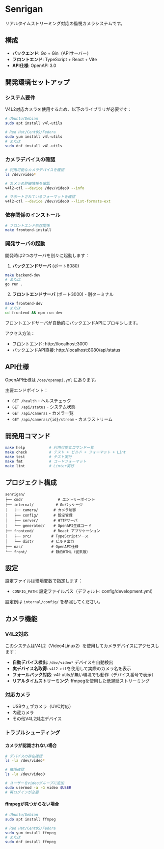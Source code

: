 # Senrigan

リアルタイムストリーミング対応の監視カメラシステムです。

## 構成

- **バックエンド**: Go + Gin（APIサーバー）
- **フロントエンド**: TypeScript + React + Vite
- **API仕様**: OpenAPI 3.0

## 開発環境セットアップ

### システム要件

V4L2対応カメラを使用するため、以下のライブラリが必要です：

```bash
# Ubuntu/Debian
sudo apt install v4l-utils

# Red Hat/CentOS/Fedora
sudo yum install v4l-utils
# または
sudo dnf install v4l-utils
```

### カメラデバイスの確認

```bash
# 利用可能なカメラデバイスを確認
ls /dev/video*

# カメラの詳細情報を確認
v4l2-ctl --device /dev/video0 --info

# サポートされているフォーマットを確認
v4l2-ctl --device /dev/video0 --list-formats-ext
```

### 依存関係のインストール

```bash
# フロントエンド依存関係
make frontend-install
```

### 開発サーバの起動

開発時は2つのサーバを別々に起動します：

1. **バックエンドサーバ** (ポート8080)
```bash
make backend-dev
# または
go run .
```

2. **フロントエンドサーバ** (ポート3000) - 別ターミナル
```bash
make frontend-dev
# または
cd frontend && npm run dev
```

フロントエンドサーバが自動的にバックエンドAPIにプロキシします。

アクセス方法：
- フロントエンド: http://localhost:3000
- バックエンドAPI直接: http://localhost:8080/api/status

## API仕様

OpenAPI仕様は `/oas/openapi.yml` にあります。

主要エンドポイント：
- `GET /health` - ヘルスチェック
- `GET /api/status` - システム状態
- `GET /api/cameras` - カメラ一覧
- `GET /api/cameras/{id}/stream` - カメラストリーム

## 開発用コマンド

```bash
make help           # 利用可能なコマンド一覧
make check          # テスト + ビルド + フォーマット + Lint
make test           # テスト実行
make fmt            # コードフォーマット
make lint           # Linter実行
```

## プロジェクト構成

```
senrigan/
├── cmd/                # エントリーポイント
├── internal/          # Goパッケージ
│   ├── camera/       # カメラ制御
│   ├── config/       # 設定管理
│   ├── server/       # HTTPサーバ
│   └── generated/    # OpenAPI生成コード
├── frontend/         # React アプリケーション
│   ├── src/         # TypeScriptソース
│   └── dist/        # ビルド出力
├── oas/             # OpenAPI仕様
└── front/           # 静的HTML（従来版）
```

## 設定

設定ファイルは環境変数で指定します：
- `CONFIG_PATH`: 設定ファイルパス（デフォルト: config/development.yml）

設定例は `internal/config/` を参照してください。

## カメラ機能

### V4L2対応

このシステムはV4L2（Video4Linux2）を使用してカメラデバイスにアクセスします：

- **自動デバイス検出**: `/dev/video*` デバイスを自動検出
- **実デバイス名取得**: `v4l2-ctl`を使用して実際のカメラ名を表示
- **フォールバック対応**: v4l-utilsが無い環境でも動作（デバイス番号で表示）
- **リアルタイムストリーミング**: ffmpegを使用した低遅延ストリーミング

### 対応カメラ

- USBウェブカメラ（UVC対応）
- 内蔵カメラ
- その他V4L2対応デバイス

### トラブルシューティング

#### カメラが認識されない場合

```bash
# デバイスの存在確認
ls -la /dev/video*

# 権限確認
ls -la /dev/video0

# ユーザーをvideoグループに追加
sudo usermod -a -G video $USER
# 再ログインが必要
```

#### ffmpegが見つからない場合

```bash
# Ubuntu/Debian
sudo apt install ffmpeg

# Red Hat/CentOS/Fedora
sudo yum install ffmpeg
# または
sudo dnf install ffmpeg
```
